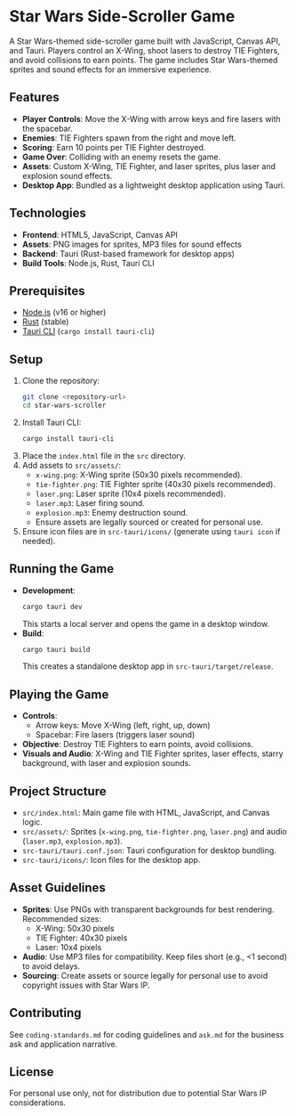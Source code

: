 # Star Wars Side-Scroller Game

A Star Wars-themed side-scroller game built with JavaScript, Canvas API, and Tauri. Players control an X-Wing, shoot lasers to destroy TIE Fighters, and avoid collisions to earn points. The game includes Star Wars-themed sprites and sound effects for an immersive experience.

## Features
- **Player Controls**: Move the X-Wing with arrow keys and fire lasers with the spacebar.
- **Enemies**: TIE Fighters spawn from the right and move left.
- **Scoring**: Earn 10 points per TIE Fighter destroyed.
- **Game Over**: Colliding with an enemy resets the game.
- **Assets**: Custom X-Wing, TIE Fighter, and laser sprites, plus laser and explosion sound effects.
- **Desktop App**: Bundled as a lightweight desktop application using Tauri.

## Technologies
- **Frontend**: HTML5, JavaScript, Canvas API
- **Assets**: PNG images for sprites, MP3 files for sound effects
- **Backend**: Tauri (Rust-based framework for desktop apps)
- **Build Tools**: Node.js, Rust, Tauri CLI

## Prerequisites
- [Node.js](https://nodejs.org/) (v16 or higher)
- [Rust](https://www.rust-lang.org/) (stable)
- [Tauri CLI](https://tauri.app/v1/guides/getting-started/prerequisites) (`cargo install tauri-cli`)

## Setup
1. Clone the repository:
   ```bash
   git clone <repository-url>
   cd star-wars-scroller
   ```
2. Install Tauri CLI:
   ```bash
   cargo install tauri-cli
   ```
3. Place the `index.html` file in the `src` directory.
4. Add assets to `src/assets/`:
   - `x-wing.png`: X-Wing sprite (50x30 pixels recommended).
   - `tie-fighter.png`: TIE Fighter sprite (40x30 pixels recommended).
   - `laser.png`: Laser sprite (10x4 pixels recommended).
   - `laser.mp3`: Laser firing sound.
   - `explosion.mp3`: Enemy destruction sound.
   - Ensure assets are legally sourced or created for personal use.
5. Ensure icon files are in `src-tauri/icons/` (generate using `tauri icon` if needed).

## Running the Game
- **Development**:
  ```bash
  cargo tauri dev
  ```
  This starts a local server and opens the game in a desktop window.
- **Build**:
  ```bash
  cargo tauri build
  ```
  This creates a standalone desktop app in `src-tauri/target/release`.

## Playing the Game
- **Controls**:
  - Arrow keys: Move X-Wing (left, right, up, down)
  - Spacebar: Fire lasers (triggers laser sound)
- **Objective**: Destroy TIE Fighters to earn points, avoid collisions.
- **Visuals and Audio**: X-Wing and TIE Fighter sprites, laser effects, starry background, with laser and explosion sounds.

## Project Structure
- `src/index.html`: Main game file with HTML, JavaScript, and Canvas logic.
- `src/assets/`: Sprites (`x-wing.png`, `tie-fighter.png`, `laser.png`) and audio (`laser.mp3`, `explosion.mp3`).
- `src-tauri/tauri.conf.json`: Tauri configuration for desktop bundling.
- `src-tauri/icons/`: Icon files for the desktop app.

## Asset Guidelines
- **Sprites**: Use PNGs with transparent backgrounds for best rendering. Recommended sizes:
  - X-Wing: 50x30 pixels
  - TIE Fighter: 40x30 pixels
  - Laser: 10x4 pixels
- **Audio**: Use MP3 files for compatibility. Keep files short (e.g., <1 second) to avoid delays.
- **Sourcing**: Create assets or source legally for personal use to avoid copyright issues with Star Wars IP.

## Contributing
See `coding-standards.md` for coding guidelines and `ask.md` for the business ask and application narrative.

## License
For personal use only, not for distribution due to potential Star Wars IP considerations.
